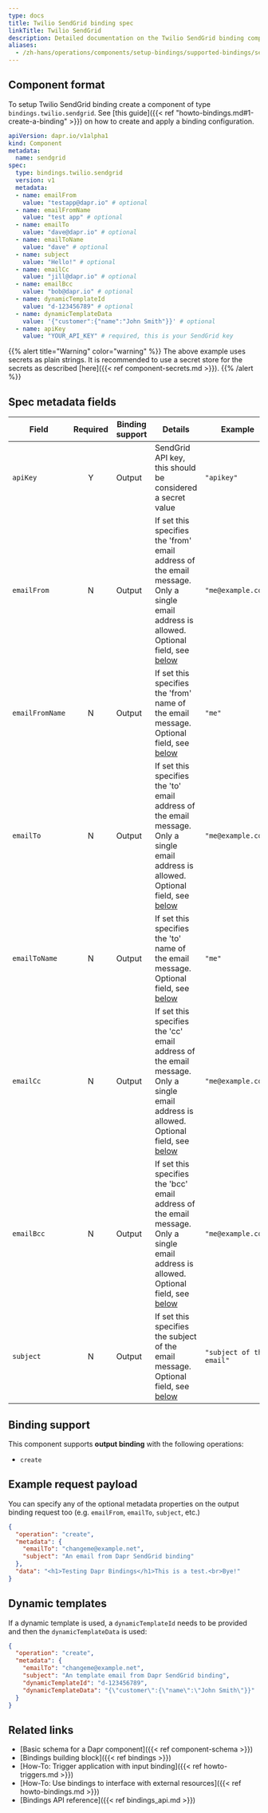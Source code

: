 ```yaml
---
type: docs
title: Twilio SendGrid binding spec
linkTitle: Twilio SendGrid
description: Detailed documentation on the Twilio SendGrid binding component
aliases:
  - /zh-hans/operations/components/setup-bindings/supported-bindings/sendgrid/
---
```


## Component format

To setup Twilio SendGrid binding create a component of type `bindings.twilio.sendgrid`. See [this guide]({{< ref "howto-bindings.md#1-create-a-binding" >}}) on how to create and apply a binding configuration.

```yaml
apiVersion: dapr.io/v1alpha1
kind: Component
metadata:
  name: sendgrid
spec:
  type: bindings.twilio.sendgrid
  version: v1
  metadata:
  - name: emailFrom
    value: "testapp@dapr.io" # optional
  - name: emailFromName
    value: "test app" # optional
  - name: emailTo
    value: "dave@dapr.io" # optional
  - name: emailToName
    value: "dave" # optional
  - name: subject
    value: "Hello!" # optional
  - name: emailCc
    value: "jill@dapr.io" # optional
  - name: emailBcc
    value: "bob@dapr.io" # optional
  - name: dynamicTemplateId
    value: "d-123456789" # optional
  - name: dynamicTemplateData
    value: '{"customer":{"name":"John Smith"}}' # optional
  - name: apiKey
    value: "YOUR_API_KEY" # required, this is your SendGrid key
```

{{% alert title="Warning" color="warning" %}}
The above example uses secrets as plain strings. It is recommended to use a secret store for the secrets as described [here]({{< ref component-secrets.md >}}).
{{% /alert %}}

## Spec metadata fields

| Field           | Required | Binding support | Details                                                                                                                                                                                            | Example                  |
| --------------- | :------: | --------------- | -------------------------------------------------------------------------------------------------------------------------------------------------------------------------------------------------- | ------------------------ |
| `apiKey`        |     Y    | Output          | SendGrid API key, this should be considered a secret value                                                                                                                                         | `"apikey"`               |
| `emailFrom`     |     N    | Output          | If set this specifies the 'from' email address of the email message. Only a single email address is allowed. Optional field, see [below](#example-request-payload) | `"me@example.com"`       |
| `emailFromName` |     N    | Output          | If set this specifies the 'from' name of the email message. Optional field, see [below](#example-request-payload)                                                                  | `"me"`                   |
| `emailTo`       |     N    | Output          | If set this specifies the 'to' email address of the email message. Only a single email address is allowed. Optional field, see [below](#example-request-payload)   | `"me@example.com"`       |
| `emailToName`   |     N    | Output          | If set this specifies the 'to' name of the email message. Optional field, see [below](#example-request-payload)                                                                    | `"me"`                   |
| `emailCc`       |     N    | Output          | If set this specifies the 'cc' email address of the email message. Only a single email address is allowed. Optional field, see [below](#example-request-payload)   | `"me@example.com"`       |
| `emailBcc`      |     N    | Output          | If set this specifies the 'bcc' email address of the email message. Only a single email address is allowed. Optional field, see [below](#example-request-payload)  | `"me@example.com"`       |
| `subject`       |     N    | Output          | If set this specifies the subject of the email message. Optional field, see [below](#example-request-payload)                                                                      | `"subject of the email"` |

## Binding support

This component supports **output binding** with the following operations:

- `create`

## Example request payload

You can specify any of the optional metadata properties on the output binding request too (e.g. `emailFrom`, `emailTo`, `subject`, etc.)

```json
{
  "operation": "create",
  "metadata": {
    "emailTo": "changeme@example.net",
    "subject": "An email from Dapr SendGrid binding"
  },
  "data": "<h1>Testing Dapr Bindings</h1>This is a test.<br>Bye!"
}
```

## Dynamic templates

If a dynamic template is used, a `dynamicTemplateId` needs to be provided and then the `dynamicTemplateData` is used:

```json
{
  "operation": "create",
  "metadata": {
    "emailTo": "changeme@example.net",
    "subject": "An template email from Dapr SendGrid binding",
    "dynamicTemplateId": "d-123456789",
    "dynamicTemplateData": "{\"customer\":{\"name\":\"John Smith\"}}"
  }
}
```

## Related links

- [Basic schema for a Dapr component]({{< ref component-schema >}})
- [Bindings building block]({{< ref bindings >}})
- [How-To: Trigger application with input binding]({{< ref howto-triggers.md >}})
- [How-To: Use bindings to interface with external resources]({{< ref howto-bindings.md >}})
- [Bindings API reference]({{< ref bindings_api.md >}})
